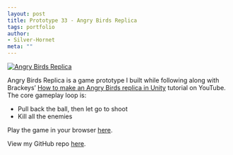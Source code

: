 ```yaml
---
layout: post
title: Prototype 33 - Angry Birds Replica
tags: portfolio
author:
- Silver-Hornet
meta: ""
---
```


[![Angry Birds Replica]({{site.url}}/angry-birds-replica.png)](https://play.unity.com/mg/other/brackeys-angry-birds-replica)

Angry Birds Replica is a game prototype I built while following along with Brackeys’ [How to make an Angry Birds replica in Unity](https://www.youtube.com/watch?v=QM8M0RainRI&list=PLPV2KyIb3jR5RwVEjFCiN5BvK3Quqgv_M&index=5) tutorial on YouTube. The core gameplay loop is:

- Pull back the ball, then let go to shoot
- Kill all the enemies

Play the game in your browser [here](https://play.unity.com/mg/other/brackeys-angry-birds-replica).

View my GitHub repo [here](https://github.com/silver-hornet/brackeys-angry-birds-replica).